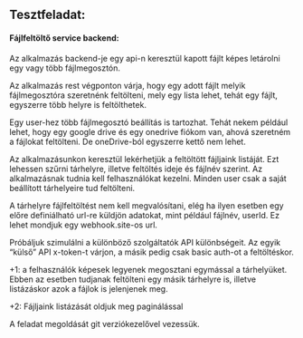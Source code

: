 ## Tesztfeladat:

#### Fájlfeltöltő service backend:

Az alkalmazás backend-je egy api-n keresztül kapott fájlt képes letárolni egy vagy több
fájlmegosztón.

Az alkalmazás rest végponton várja, hogy egy adott fájlt melyik fájlmegosztóra szeretnénk
feltölteni, mely egy lista lehet, tehát egy fájlt, egyszerre több helyre is feltölthetek.

Egy user-hez több fájlmegosztó beállítás is tartozhat. Tehát nekem például lehet, hogy egy
google drive és egy onedrive fiókom van, ahová szeretném a fájlokat feltölteni. De
oneDrive-ból egyszerre kettő nem lehet.

Az alkalmazásunkon keresztül lekérhetjük a feltöltött fájljaink listáját. Ezt lehessen szűrni
tárhelyre, illetve feltöltés ideje és fájlnév szerint.
Az alkalmazásnak tudnia kell felhasználókat kezelni. Minden user csak a saját beállított
tárhelyeire tud feltölteni.

A tárhelyre fájlfeltöltést nem kell megvalósítani, elég ha ilyen esetben egy előre definiálható
url-re küldjön adatokat, mint például fájlnév, userId. Ez lehet mondjuk egy webhook.site-os
url.

Próbáljuk szimulálni a különböző szolgáltatók API különbségeit.
Az egyik “külső” API x-token-t várjon, a másik pedig csak basic auth-ot a feltöltéskor.

+1: a felhasználók képesek legyenek megosztani egymással a tárhelyüket.
Ebben az esetben tudjanak feltölteni egy másik tárhelyre is, illetve listázáskor azok a fájlok is
jelenjenek meg.

+2: Fájljaink listázását oldjuk meg paginálással

A feladat megoldását git verziókezelővel vezessük.
